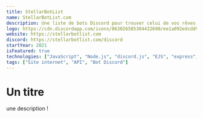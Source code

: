 ```yaml
---
title: StellarBotList
name: StellarBotList.com
description: Une liste de bots Discord pour trouver celui de vos rêves.
logo: https://cdn.discordapp.com/icons/863026585304432690/ee1a092edcdd9f8d11caf66f3bf2bb9e.webp
website: https://stellarbotlist.com
discord: https://stellarbotlist.com/discord
startYear: 2021
isFeatured: true
technologies: ["JavaScript", "Node.js", "discord.js", "EJS", "express", "MongoDB"]
tags: ["Site internet", "API", "Bot Discord"]
---
```


# Un titre

une description !
